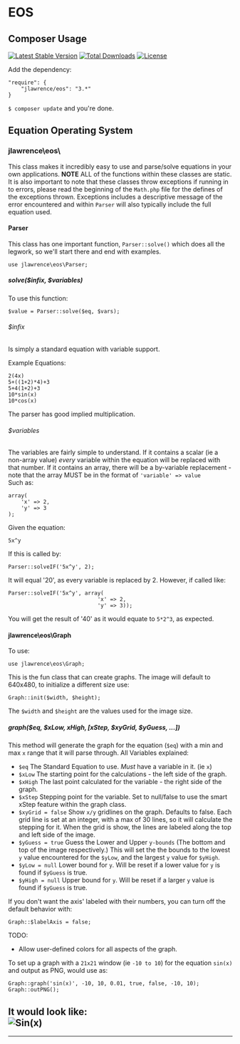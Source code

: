 # EOS

## Composer Usage
[![Latest Stable Version](https://poser.pugx.org/jlawrence/eos/v/stable)](https://packagist.org/packages/jlawrence/eos) [![Total Downloads](https://poser.pugx.org/jlawrence/eos/downloads)](https://packagist.org/packages/jlawrence/eos)  [![License](https://poser.pugx.org/jlawrence/eos/license)](https://packagist.org/packages/jlawrence/eos)

Add the dependency:

	"require": {
	    "jlawrence/eos": "3.*"
	}


`$ composer update` and you're done.

## Equation Operating System

### jlawrence\eos\

This class makes it incredibly easy to use and parse/solve equations in
your own applications. __NOTE__ ALL of the functions within
these classes are static. It is also important to note that these
classes throw exceptions if running in to errors, please read the beginning
of the `Math.php` file for the defines of the exceptions thrown. Exceptions
includes a descriptive message of the error encountered and within `Parser` will
also typically include the full equation used.

#### Parser

This class has one important function, `Parser::solve()` which does all the legwork,
so we'll start there and end with examples.

    use jlawrence\eos\Parser;

##### solve($infix, $variables)

To use this function:

    $value = Parser::solve($eq, $vars);

###### _$infix_

Is simply a standard equation with variable support.

Example Equations:

	2(4x)
    5+((1+2)*4)+3
    5+4(1+2)+3
    10*sin(x)
    10*cos(x)

The parser has good implied multiplication.

###### _$variables_

The variables are fairly simple to understand.  If it contains a scalar (ie
a non-array value) _every_ variable within the equation will be replaced with
that number.  If it contains an array, there will be a by-variable replacement -
note that the array MUST be in the format of `'variable' => value`  
Such as:

    array(
        'x' => 2,
        'y' => 3
    );

Given the equation:

    5x^y

If this is called by:

    Parser::solveIF('5x^y', 2);

It will equal '20', as every variable is replaced by 2.  However, if called like:

    Parser::solveIF('5x^y', array(
                                'x' => 2,
                                'y' => 3));

You will get the result of '40' as it would equate to `5*2^3`, as expected.

#### jlawrence\eos\Graph

To use:

    use jlawrence\eos\Graph;

This is the fun class that can create graphs.
The image will default to 640x480, to initialize a different size use:

    Graph::init($width, $height);

The `$width` and `$height` are the values used for the image size.

##### graph($eq, $xLow, $xHigh, [$xStep, $xyGrid, $yGuess, ...])

This method will generate the graph for the equation (`$eq`) with a min and max
`x` range that it will parse through. All Variables explained:

* `$eq`
    The Standard Equation to use.  _Must_ have a variable in it. (ie `x`)
* `$xLow`
    The starting point for the calculations - the left side of the graph.
* `$xHigh`
    The last point calculated for the variable - the right side of the graph.
* `$xStep`
    Stepping point for the variable. Set to null/false to use the smart xStep feature within the graph class.
* `$xyGrid = false`
    Show `x/y` gridlines on the graph.  Defaults to false.  Each grid line is set at an integer, with a max of 30 lines, so it will calculate the stepping for it. When the grid is show, the lines are labeled along the top and left side of the image. 
* `$yGuess = true`
    Guess the Lower and Upper `y-bounds` (The bottom and top of the image
    respectively.)  This will set the the bounds to the lowest `y` value
    encountered for the `$yLow`, and the largest `y` value for `$yHigh`.
* `$yLow = null`
    Lower bound for `y`. Will be reset if a lower value for `y` is found if `$yGuess` is true.
* `$yHigh = null`
    Upper bound for `y`. Will be reset if a larger `y` value is found if `$yGuess` is true.

If you don't want the axis' labeled with their numbers, you can turn off the default behavior with:

    Graph::$labelAxis = false;

TODO:

* Allow user-defined colors for all aspects of the graph.

To set up a graph with a `21x21` window (ie `-10 to 10`) for the equation
`sin(x)` and output as PNG, would use as:

    Graph::graph('sin(x)', -10, 10, 0.01, true, false, -10, 10);
    Graph::outPNG();

It would look like:  
![Sin(x)](http://s6.postimg.org/nm7tcj8lt/eos3.png)
---
---

